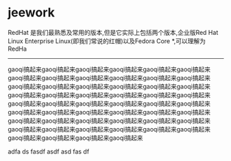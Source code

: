# jeework
RedHat 是我们最熟悉及常用的版本,但是它实际上包括两个版本,企业版Red Hat Linux Enterprise Linux(即我们常说的红帽)以及Fedora Core *,可以理解为RedHa

-------------
gaoqi搞起来gaoqi搞起来gaoqi搞起来gaoqi搞起来gaoqi搞起来gaoqi搞起来gaoqi搞起来gaoqi搞起来gaoqi搞起来gaoqi搞起来gaoqi搞起来gaoqi搞起来gaoqi搞起来gaoqi搞起来gaoqi搞起来gaoqi搞起来gaoqi搞起来gaoqi搞起来gaoqi搞起来gaoqi搞起来gaoqi搞起来gaoqi搞起来gaoqi搞起来gaoqi搞起来gaoqi搞起来gaoqi搞起来gaoqi搞起来gaoqi搞起来gaoqi搞起来gaoqi搞起来gaoqi搞起来gaoqi搞起来gaoqi搞起来gaoqi搞起来gaoqi搞起来gaoqi搞起来gaoqi搞起来gaoqi搞起来gaoqi搞起来gaoqi搞起来gaoqi搞起来gaoqi搞起来gaoqi搞起来gaoqi搞起来gaoqi搞起来gaoqi搞起来gaoqi搞起来gaoqi搞起来gaoqi搞起来gaoqi搞起来gaoqi搞起来gaoqi搞起来

adfa ds
fasdf
asdf
asd
fas
df